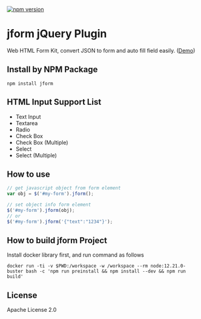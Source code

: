 [![npm version](https://badge.fury.io/js/jform.svg)](https://badge.fury.io/js/jform)

# jform jQuery Plugin

Web HTML Form Kit, convert JSON to form and auto fill field easily. ([Demo](http://samejack.github.io/jform/))

## Install by NPM Package

```shell
npm install jform
```

## HTML Input Support List

* Text Input
* Textarea
* Radio
* Check Box
* Check Box (Multiple)
* Select
* Select (Multiple)

## How to use

```javascript
// get javascript object from form element
var obj = $('#my-form').jform();

// set object info form element
$('#my-form').jform(obj);
// or
$('#my-form').jform('{"text":"1234"}');
```

## How to build jform Project
Install docker library first, and run command as follows
```
docker run -ti -v $PWD:/workspace -w /workspace --rm node:12.21.0-buster bash -c 'npm run preinstall && npm install --dev && npm run build'
```

## License
Apache License 2.0
